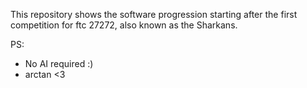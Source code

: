 This repository shows the software progression starting after the first competition for ftc 27272, also known as the Sharkans.

PS:
- No AI required :)
- arctan <3
